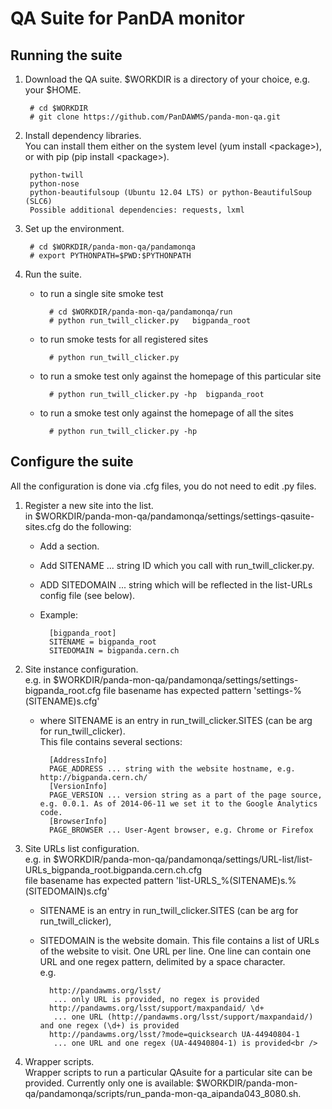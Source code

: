 # QA Suite for PanDA monitor

## Running the suite


1. Download the QA suite.
$WORKDIR is a directory of your choice, e.g. your $HOME.

        # cd $WORKDIR
        # git clone https://github.com/PanDAWMS/panda-mon-qa.git

2. Install dependency libraries. <br />
You can install them either on the system level (yum install \<package\>), or with pip (pip install \<package\>).

        python-twill
        python-nose
        python-beautifulsoup (Ubuntu 12.04 LTS) or python-BeautifulSoup (SLC6)
        Possible additional dependencies: requests, lxml

3. Set up the environment.

        # cd $WORKDIR/panda-mon-qa/pandamonqa
        # export PYTHONPATH=$PWD:$PYTHONPATH

4. Run the suite.

    * to run a single site smoke test

            # cd $WORKDIR/panda-mon-qa/pandamonqa/run
            # python run_twill_clicker.py   bigpanda_root

    * to run smoke tests for all registered sites

            # python run_twill_clicker.py

    * to run a smoke test only against the homepage of this particular site

            # python run_twill_clicker.py -hp  bigpanda_root

    * to run a smoke test only against the homepage of all the sites 

            # python run_twill_clicker.py -hp

Configure the suite
--------------
All the configuration is done via .cfg files, you do not need to edit .py files. 


1. Register a new site into the list. <br />
in $WORKDIR/panda-mon-qa/pandamonqa/settings/settings-qasuite-sites.cfg do the
following:
    * Add a section.
    * Add SITENAME ... string ID which you call with run\_twill\_clicker.py.
    * ADD SITEDOMAIN ... string which will be reflected in the list-URLs config file (see below).
    * Example:

            [bigpanda_root]
            SITENAME = bigpanda_root
            SITEDOMAIN = bigpanda.cern.ch

2. Site instance configuration. <br />
e.g. in $WORKDIR/panda-mon-qa/pandamonqa/settings/settings-bigpanda\_root.cfg
file basename has expected pattern 'settings-%(SITENAME)s.cfg'
    * where SITENAME is an entry in run\_twill\_clicker.SITES (can be arg for
	run\_twill\_clicker). <br />
This file contains several sections:
    
            [AddressInfo]
            PAGE_ADDRESS ... string with the website hostname, e.g. http://bigpanda.cern.ch/
            [VersionInfo]
            PAGE_VERSION ... version string as a part of the page source, e.g. 0.0.1. As of 2014-06-11 we set it to the Google Analytics code.
            [BrowserInfo]
            PAGE_BROWSER ... User-Agent browser, e.g. Chrome or Firefox

3. Site URLs list configuration. <br />
e.g. in $WORKDIR/panda-mon-qa/pandamonqa/settings/URL-list/list-URLs\_bigpanda\_root.bigpanda.cern.ch.cfg <br />
file basename has expected pattern 'list-URLS\_%(SITENAME)s.%(SITEDOMAIN)s.cfg'
    * SITENAME is an entry in run\_twill\_clicker.SITES (can be arg for run\_twill\_clicker),
    * SITEDOMAIN is the website domain.
This file contains a list of URLs of the website to visit. One URL per line.
One line can contain one URL and one regex pattern, delimited by a space
character.<br />
e.g.<br />

            http://pandawms.org/lsst/
             ... only URL is provided, no regex is provided
            http://pandawms.org/lsst/support/maxpandaid/ \d+
             ... one URL (http://pandawms.org/lsst/support/maxpandaid/) and one regex (\d+) is provided
            http://pandawms.org/lsst/?mode=quicksearch UA-44940804-1
             ... one URL and one regex (UA-44940804-1) is provided<br />

4. Wrapper scripts.<br />
Wrapper scripts to run a particular QAsuite for a particular site can be
provided. Currently only one is available: $WORKDIR/panda-mon-qa/pandamonqa/scripts/run\_panda-mon-qa\_aipanda043\_8080.sh.


